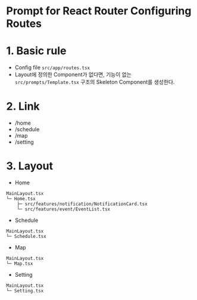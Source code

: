 # Prompt for React Router Configuring Routes

# 1. Basic rule

- Config file `src/app/routes.tsx`
- Layout에 정의한 Component가 없다면, 기능이 없는 `src/prompts/Template.tsx` 구조의 Skeleton Component를 생성한다.

# 2. Link

- /home
- /schedule
- /map
- /setting

# 3. Layout

- Home

```
MainLayout.tsx
└─ Home.tsx
    ├─ src/features/notification/NotificationCard.tsx
    └─ src/features/event/EventList.tsx
```

- Schedule

```
MainLayout.tsx
└─ Schedule.tsx
```

- Map

```
MainLayout.tsx
└─ Map.tsx
```

- Setting

```
MainLayout.tsx
└─ Setting.tsx
```
